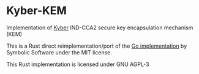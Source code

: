 Kyber-KEM
=========

Implementation of [Kyber](https://pq-crystals.org/kyber) IND-CCA2
secure key encapsulation mechanism (KEM)

This is a Rust direct reimplementation/port of the
[Go implementation](https://pq-crystals.org/kyber) by
Symbolic Software under the MIT license.

This Rust implementation is licensed under GNU AGPL-3
